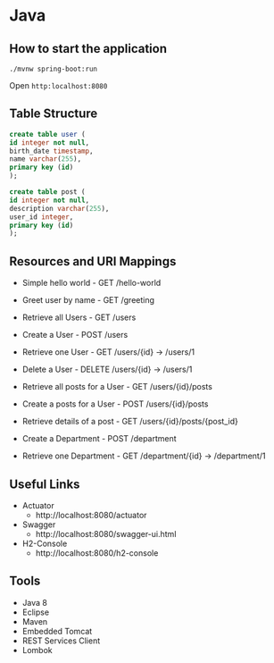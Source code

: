 # Java

## How to start the application

`./mvnw spring-boot:run`

Open `http:localhost:8080`

## Table Structure

```sql
create table user (
id integer not null,
birth_date timestamp,
name varchar(255),
primary key (id)
);

create table post (
id integer not null,
description varchar(255),
user_id integer,
primary key (id)
);
```

## Resources and URI Mappings

- Simple hello world - GET /hello-world

- Greet user by name - GET /greeting

- Retrieve all Users - GET /users

- Create a User - POST /users

- Retrieve one User - GET /users/{id} -> /users/1

- Delete a User - DELETE /users/{id} -> /users/1

- Retrieve all posts for a User - GET /users/{id}/posts

- Create a posts for a User - POST /users/{id}/posts

- Retrieve details of a post - GET /users/{id}/posts/{post_id}

- Create a Department - POST /department

- Retrieve one Department - GET /department/{id} -> /department/1

## Useful Links

- Actuator
  - http://localhost:8080/actuator
- Swagger
  - http://localhost:8080/swagger-ui.html
- H2-Console
  - http://localhost:8080/h2-console

## Tools

- Java 8
- Eclipse
- Maven
- Embedded Tomcat
- REST Services Client
- Lombok
